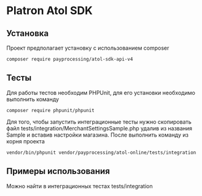 Platron Atol SDK
===============
## Установка

Проект предполагает установку с использованием composer
<pre><code>composer require payprocessing/atol-sdk-api-v4</pre></code>

## Тесты
Для работы тестов необходим PHPUnit, для его установки необходимо выполнить команду
```
composer require phpunit/phpunit
```
Для того, чтобы запустить интеграционные тесты нужно скопировать файл tests/integration/MerchantSettingsSample.php удалив 
из названия Sample и вставив настройки магазина. После выполнить команду из корня проекта
```
vendor/bin/phpunit vendor/payprocessing/atol-online/tests/integration
```

## Примеры использования

Можно найти в интеграционных тестах tests/integration
